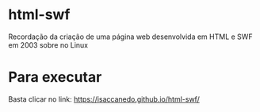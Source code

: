 # html-swf
Recordação da criação de uma página web desenvolvida em HTML e SWF em 2003 sobre no Linux

# Para executar
Basta clicar no link: https://isaccanedo.github.io/html-swf/

